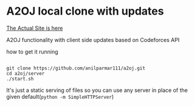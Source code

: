 # A2OJ local clone with updates

[The Actual Site is here](./server/)

A2OJ functionality with client side updates based on Codeforces API


how to get it running

```

git clone https://github.com/anilparmar111/a2oj.git
cd a2oj/server
./start.sh

```


It's just a static serving of files so you can use any server in place of the given default(`python -m SimpleHTTPServer`)

